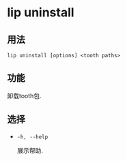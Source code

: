 # lip uninstall

## 用法

```shell
lip uninstall [options] <tooth paths>
```

## 功能

卸载tooth包.

## 选择

- `-h, --help`

  展示帮助.